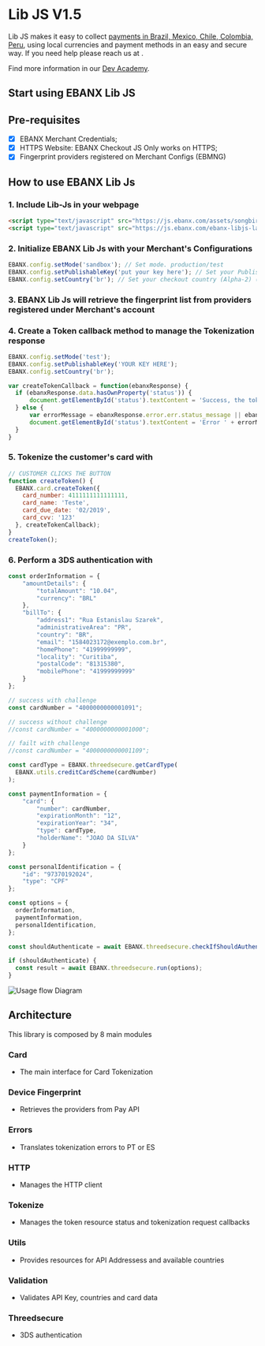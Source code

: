 # Lib JS  V1.5

Lib JS makes it easy to collect [payments in Brazil, Mexico, Chile, Colombia, Peru](https://www.ebanx.com/business/en/), using local currencies and payment methods in an easy and secure way. If you need help please reach us at <developer support channel here>.

Find more information in our [Dev Academy](https://www.ebanx.com/business/en/developers/integrations/lib-js).

## Start using EBANX Lib JS

## Pre-requisites
- [x] EBANX Merchant Credentials;
- [x] HTTPS Website: EBANX Checkout JS Only works on HTTPS;
- [x] Fingerprint providers registered on Merchant Configs (EBMNG)

## How to use EBANX Lib Js
### 1. Include Lib-Js in your webpage
```html
<script type="text/javascript" src="https://js.ebanx.com/assets/songbird/songbird-<dev|prod>.js"></script><!-- use dev or prod according to your needs -->
<script type="text/javascript" src="https://js.ebanx.com/ebanx-libjs-latest.min.js"></script>
```
### 2. Initialize EBANX Lib Js with your Merchant's Configurations
```javascript
EBANX.config.setMode('sandbox'); // Set mode. production/test
EBANX.config.setPublishableKey('put your key here'); // Set your Publishable key. To identify your site to EBANX API you must start by providing your [publishable key](https://developers.ebanx.com/merchant-area/merchant-options).
EBANX.config.setCountry('br'); // Set your checkout country (Alpha-2) (see: https://en.wikipedia.org/wiki/ISO_3166-1).
```
### 3. EBANX Lib Js will retrieve the fingerprint list from providers registered under Merchant's account
### 4. Create a Token callback method to manage the Tokenization response

```javascript
EBANX.config.setMode('test');
EBANX.config.setPublishableKey('YOUR KEY HERE');
EBANX.config.setCountry('br');

var createTokenCallback = function(ebanxResponse) {
  if (ebanxResponse.data.hasOwnProperty('status')) {
      document.getElementById('status').textContent = 'Success, the token is: ' + ebanxResponse.data.token;
  } else {
      var errorMessage = ebanxResponse.error.err.status_message || ebanxResponse.error.err.message;
      document.getElementById('status').textContent = 'Error ' + errorMessage;
  }
}
```
### 5. Tokenize the customer's card with
```javascript
// CUSTOMER CLICKS THE BUTTON
function createToken() {
  EBANX.card.createToken({
    card_number: 4111111111111111,
    card_name: 'Teste',
    card_due_date: '02/2019',
    card_cvv: '123'
  }, createTokenCallback);
}
createToken();
```

### 6. Perform a 3DS authentication with
```javascript
const orderInformation = {
    "amountDetails": {
        "totalAmount": "10.04",
        "currency": "BRL"
    },
    "billTo": {
        "address1": "Rua Estanislau Szarek",
        "administrativeArea": "PR",
        "country": "BR",
        "email": "1584023172@exemplo.com.br",
        "homePhone": "41999999999",
        "locality": "Curitiba",
        "postalCode": "81315380",
        "mobilePhone": "41999999999"
    }
};

// success with challenge
const cardNumber = "4000000000001091";

// success without challenge
//const cardNumber = "4000000000001000";

// failt with challenge
//const cardNumber = "4000000000001109";

const cardType = EBANX.threedsecure.getCardType(
  EBANX.utils.creditCardScheme(cardNumber)
);

const paymentInformation = {
    "card": {
        "number": cardNumber,
        "expirationMonth": "12",
        "expirationYear": "34",
        "type": cardType,
        "holderName": "JOAO DA SILVA"
    }
};

const personalIdentification = {
    "id": "97370192024",
    "type": "CPF"
};

const options = {
  orderInformation,
  paymentInformation,
  personalIdentification,
};

const shouldAuthenticate = await EBANX.threedsecure.checkIfShouldAuthenticate(options);

if (shouldAuthenticate) {
  const result = await EBANX.threedsecure.run(options);
}
```

![Usage flow Diagram](./usage-flow-diagram.png)

## Architecture
This library is composed by 8 main modules

### Card
* The main interface for Card Tokenization
### Device Fingerprint
* Retrieves the providers from Pay API
### Errors
* Translates tokenization errors to PT or ES
### HTTP
* Manages the HTTP client
### Tokenize
* Manages the token resource status and tokenization request callbacks
### Utils
* Provides resources for API Addressess and available countries
### Validation
* Validates API Key, countries and card data
### Threedsecure
* 3DS authentication
